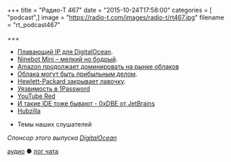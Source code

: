 +++
title = "Радио-Т 467"
date = "2015-10-24T17:58:00"
categories = [ "podcast",]
image = "https://radio-t.com/images/radio-t/rt467.jpg"
filename = "rt_podcast467"

+++

* [Плавающий IP для DigitalOcean](https://www.digitalocean.com/company/blog/floating-ips-start-architecting-your-applications-for-high-availability/).
* [Ninebot Mini – мелкий но бодрый](http://technewsblog.com/2015/10/20/xioami-launches-nineboat-mini-self-balancing-scooter/).
* [Amazon продолжает доминировать на рынке облаков](http://uk.businessinsider.com/aws-is-crushing-its-competition-2015-10)
* [Облака могут быть прибыльным делом](http://www.theverge.com/2015/10/22/9598034/amazon-q3-third-quarter-2015-earnings).
* [Hewlett-Packard закрывает лавочку](http://fortune.com/2015/10/21/hp-public-cloud/).
* [Уязвимость в 1Password](http://myers.io/2015/10/22/1password-leaks-your-data/)
* [YouTube Red](http://social.techcrunch.com/2015/10/21/youtube-red/)
* [И такие IDE тоже бывают - 0xDBE от JetBrains](http://blog.jetbrains.com/dbe/2015/10/21/0xdbe-preview/)
* [Hubzilla](http://hubzilla.org/sandbox/index.html)
- Темы наших слушателей

_Спонсор этого выпуска [DigitalOcean](https://www.digitalocean.com)_

[аудио](http://cdn.radio-t.com/rt_podcast467.mp3) ● [лог чата](http://chat.radio-t.com/logs/radio-t-467.html)
<audio src="http://cdn.radio-t.com/rt_podcast467.mp3" preload="none"></audio>